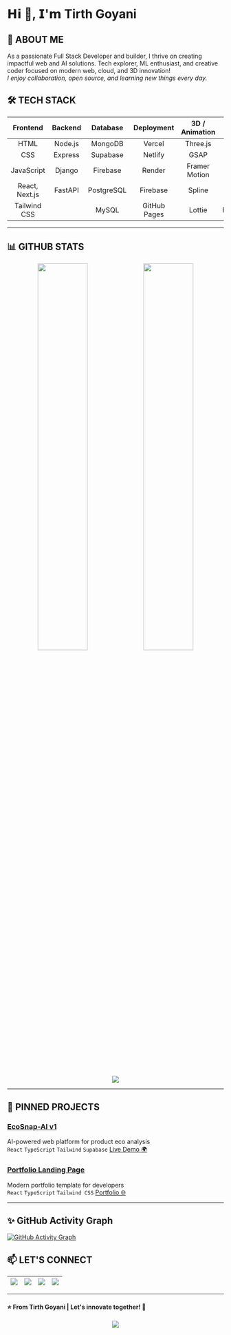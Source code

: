 # 𝗛𝗶 👋, 𝗜'𝗺 Tirth Goyani

## 🚀 ABOUT ME

As a passionate Full Stack Developer and builder, I thrive on creating impactful web and AI solutions. Tech explorer, ML enthusiast, and creative coder focused on modern web, cloud, and 3D innovation!  
_I enjoy collaboration, open source, and learning new things every day._

## 🛠️ TECH STACK

| Frontend       | Backend      | Database      | Deployment    | 3D / Animation | Others             |
|:--------------:|:------------:|:-------------:|:-------------:|:--------------:|:------------------:|
| HTML           | Node.js      | MongoDB       | Vercel        | Three.js       | Python             |
| CSS            | Express      | Supabase      | Netlify       | GSAP           | TypeScript         |
| JavaScript     | Django       | Firebase      | Render        | Framer Motion  | REST APIs          |
| React, Next.js | FastAPI      | PostgreSQL    | Firebase      | Spline         | Git, GitHub        |
| Tailwind CSS   |              | MySQL         | GitHub Pages  | Lottie         | Figma/Canva        |

---

## 📊 GITHUB STATS

<p align="center">
  <img src="https://github-readme-stats.vercel.app/api?username=tirthgoyani11&show_icons=true&theme=tokyonight" width="48%"/>
  <img src="https://github-readme-streak-stats.herokuapp.com/?user=tirthgoyani11&theme=tokyonight" width="48%"/>
</p>
<p align="center">
  <img src="https://github-readme-stats.vercel.app/api/top-langs/?username=tirthgoyani11&layout=compact&theme=tokyonight"/>
</p>

---

## 🌟 PINNED PROJECTS

### [EcoSnap-AI v1](https://github.com/tirthgoyani11/ecosnap-aiv1)
AI-powered web platform for product eco analysis  
`React` `TypeScript` `Tailwind` `Supabase`
[Live Demo 🌍](https://ecosnap-aiv1.vercel.app/)

### [Portfolio Landing Page](https://github.com/tirthgoyani11/portfolio-landing-page)
Modern portfolio template for developers  
`React` `TypeScript` `Tailwind CSS`
[Portfolio 🌐](https://tirthgoyani.dev/)

---
## ✨ GitHub Activity Graph

[![GitHub Activity Graph](https://github-readme-activity-graph.cyclic.app/graph?username=tirthgoyani11&theme=github-dark)](https://github.com/Ashutosh00710/github-readme-activity-graph)

## 📫 LET'S CONNECT

| [<img src="https://img.shields.io/badge/LinkedIn-blue?logo=linkedin" />](https://linkedin.com/in/tirthgoyani) | [<img src="https://img.shields.io/badge/Twitter-blue?logo=twitter" />](https://twitter.com/tirthgoyani11) | [<img src="https://img.shields.io/badge/Email-red?logo=gmail" />](mailto:tirthgoyani123@gmail.com) | [<img src="https://img.shields.io/badge/Website-black?logo=vercel" />](https://tirthgoyani.dev/) |
|---|---|---|---|

---

#### ⭐️ From Tirth Goyani | Let's innovate together! 🚀

<p align="center">
  <img src="https://komarev.com/ghpvc/?username=tirthgoyani11&label=Profile%20Views&color=0e75b6&style=flat"/>
</p>
